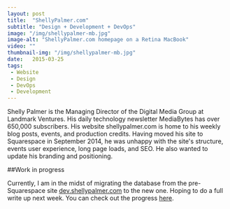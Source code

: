 ```yaml
---
layout: post
title:  "ShellyPalmer.com"
subtitle: "Design + Development + DevOps"
image: "/img/shellypalmer-mb.jpg"
image-alt: "ShellyPalmer.com homepage on a Retina MacBook"
video: ""
thumbnail-img: "/img/shellypalmer-mb.jpg"
date:   2015-03-25
tags:
 - Website
 - Design
 - DevOps
 - Development
---
```



Shelly Palmer is the Managing Director of the Digital Media Group at Landmark Ventures. His daily technology newsletter MediaBytes has over 650,000 subscribers. His website shellypalmer.com is home to his weekly blog posts, events, and production credits. Having moved his site to Squarespace in September 2014, he was unhappy with the site's structure, events user experience, long page loads, and SEO. He also wanted to update his branding and positioning.  


##Work in progress

Currently, I am in the midst of migrating the database from the pre-Squarespace site [dev.shellypalmer.com](http://dev.shellypalmer.com) to the new one. Hoping to do a full write up next week. You can check out the progress [here](http://45.55.139.41/).

